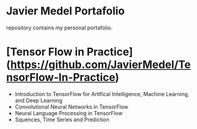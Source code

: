 # Javier Medel Portafolio
repository contains my personal portafolio.

# [Tensor Flow in Practice] (https://github.com/JavierMedel/TensorFlow-In-Practice)
* Introduction to   TensorFlow for Artifical Intelligence, Machine Learning, and Deep Learning
* Convolutional Neural Networks in TensorFlow
* Neural Language Processing in TensorFlow
* Squences, Time Series and Prediction
